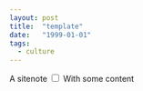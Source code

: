 ```yaml
---
layout: post
title:  "template"
date:   "1999-01-01"
tags:
  - culture
---
```


A sitenote
<label for="sn-message_queue_system" class="margin-toggle sidenote-number"></label><input type="checkbox"
id="sn-message_queue_system" class="margin-toggle"/><span class="sidenote">
With some content</span>
